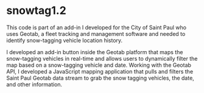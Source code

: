 # snowtag1.2

This code is part of an add-in I developed for the City of Saint Paul who uses Geotab, a fleet tracking and management software and needed to identify snow-tagging vehicle location history. 

I developed an add-in button inside the Geotab platform that maps the snow-tagging vehicles in real-time and allows users to dynamically filter the map based on a snow-tagging vehicle and date. Working with the Geotab API, I developed a JavaScript mapping application that pulls and filters the Saint Paul Geotab data stream to grab the snow tagging vehicles, the date, and other information.  


